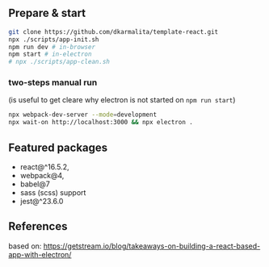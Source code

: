 ## Prepare & start

```sh
git clone https://github.com/dkarmalita/template-react.git
npx ./scripts/app-init.sh
npm run dev # in-browser
npm start # in-electron
# npx ./scripts/app-clean.sh
```

### two-steps manual run 
(is useful to get cleare why electron is not started on `npm run start`)
```sh
npx webpack-dev-server --mode=development 
npx wait-on http://localhost:3000 && npx electron .
```

## Featured packages

* react@^16.5.2,
* webpack@4, 
* babel@7
* sass (scss) support
* jest@^23.6.0

## References

based on: https://getstream.io/blog/takeaways-on-building-a-react-based-app-with-electron/
